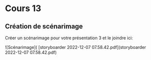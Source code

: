 # Cours 13
## Création de scénarimage
Créer un scénarimage pour votre présentation 3 et le joindre ici: 


![Scénarimage](
[storyboarder 2022-12-07 07.58.42.pdf](storyboarder 2022-12-07 07.58.42.pdf)
